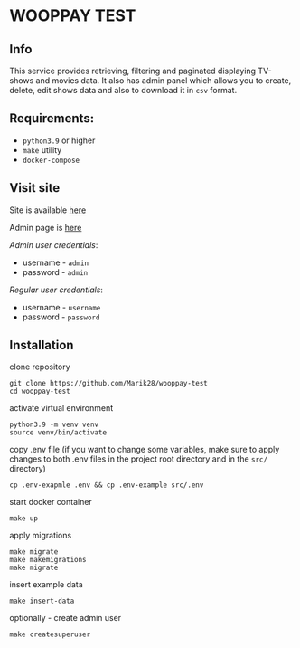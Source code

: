 # WOOPPAY TEST

## Info

This service provides retrieving, filtering and paginated displaying TV-shows and movies data.
It also has admin panel which allows you to create, delete, edit shows data
and also to download it in `csv` format.

## Requirements:
- `python3.9` or higher
- `make` utility
- `docker-compose`

## Visit site

Site is available [here](http://135.125.191.18/)

Admin page is [here](http://135.125.191.18/admin/)

_Admin user credentials_:
    
- username - `admin`
- password - `admin`

_Regular user credentials_:

- username - `username`
- password - `password`


## Installation

clone repository

    git clone https://github.com/Marik28/wooppay-test
    cd wooppay-test

activate virtual environment

    python3.9 -m venv venv
    source venv/bin/activate

copy .env file (if you want to change some variables, 
make sure to apply changes to both .env files 
in the project root directory and in the `src/` directory)
    
    cp .env-exapmle .env && cp .env-example src/.env

start docker container
    
    make up

apply migrations
    
    make migrate
    make makemigrations
    make migrate

insert example data
    
    make insert-data

optionally - create admin user
    
    make createsuperuser